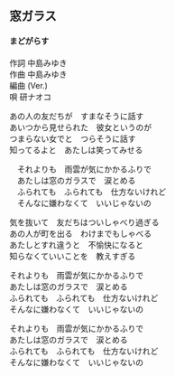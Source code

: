 ## 窓ガラス
#### まどがらす

作詞     中島みゆき  
作曲     中島みゆき  
編曲 (Ver.)  
唄     研ナオコ  

あの人の友だちが　すまなそうに話す  
あいつから見せられた　彼女というのが  
つまらない女でと　つらそうに話す  
知ってるよと　あたしは笑ってみせる  
  
　それよりも　雨雲が気にかかるふりで  
　あたしは窓のガラスで　涙とめる  
　ふられても　ふられても　仕方ないけれど  
　そんなに嫌わなくて　いいじゃないの  
  
気を抜いて　友だちはついしゃべり過ぎる  
あの人が町を出る　わけまでもしゃべる  
あたしとすれ違うと　不愉快になると  
知らなくていいことを　教えすぎる  
  
それよりも　雨雲が気にかかるふりで  
あたしは窓のガラスで　涙とめる  
ふられても　ふられても　仕方ないけれど  
そんなに嫌わなくて　いいじゃないの  
  
それよりも　雨雲が気にかかるふりで  
あたしは窓のガラスで　涙とめる  
ふられても　ふられても　仕方ないけれど  
そんなに嫌わなくて　いいじゃないの  